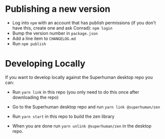 # Publishing a new version

* Log into `npm` with an account that has publish permissions (if you don't have
  this, create one and ask Conrad): `npm login`
* Bump the version number in `package.json`
* Add a line item to `CHANGELOG.md`
* Run `npm publish`

# Developing Locally

If you want to develop locally against the Superhuman desktop repo you can:

- Run `yarn link` in this repo (you only need to do this once after downloading the repo)
- Go to the Superhuman desktop repo and run `yarn link @superhuman/zen`
- Run `yarn start` in this repo to build the zen library

- When you are done run `yarn unlink @superhuman/zen` in the desktop repo.
